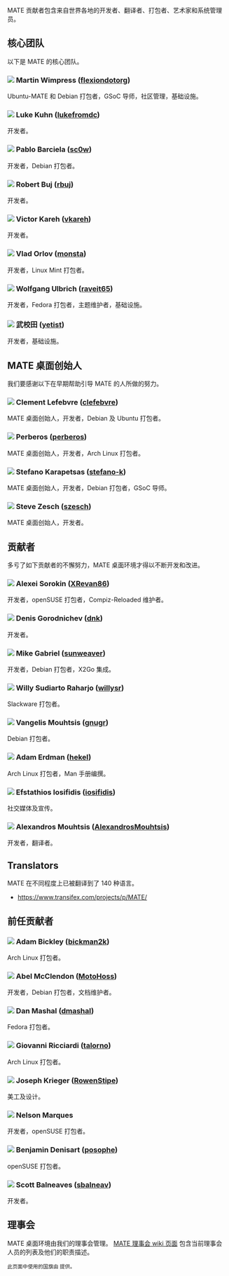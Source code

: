<!--
.. link:
.. description:
.. tags:
.. date: 2011-12-05 07:25:21
.. title: 团队
.. slug: team
-->

MATE 贡献者包含来自世界各地的开发者、翻译者、打包者、艺术家和系统管理员。

## 核心团队

以下是 MATE 的核心团队。

### ![](/assets/img/flags/32/United%20Kingdom\(Great%20Britain\).png) Martin Wimpress ([flexiondotorg](https://github.com/flexiondotorg))

Ubuntu-MATE 和 Debian 打包者，GSoC 导师，社区管理，基础设施。

### ![](/assets/img/flags/32/USA.png) Luke Kuhn ([lukefromdc](https://github.com/lukefromdc))

开发者。

### ![](/assets/img/flags/32/Galicia.png) Pablo Barciela ([sc0w](https://github.com/sc0w))

开发者，Debian 打包者。

### ![](/assets/img/flags/32/Catalonia.png) Robert Buj ([rbuj](https://github.com/rbuj))

开发者。

### ![](/assets/img/flags/32/Puerto%20Rico.png) Victor Kareh ([vkareh](https://github.com/vkareh))

开发者。

### ![](/assets/img/flags/32/Russian%20Federation.png) Vlad Orlov ([monsta](https://github.com/monsta))

开发者，Linux Mint 打包者。

### ![](/assets/img/flags/32/Germany.png) Wolfgang Ulbrich ([raveit65](https://github.com/raveit65))

开发者，Fedora 打包者，主题维护者，基础设施。

### ![](/assets/img/flags/32/China.png) 武校田 ([yetist](https://github.com/yetist))

开发者，基础设施。



## MATE 桌面创始人

我们要感谢以下在早期帮助引导 MATE 的人所做的努力。

### ![](/assets/img/flags/32/France.png) Clement Lefebvre ([clefebvre](https://github.com/clefebvre))

MATE 桌面创始人，开发者，Debian 及 Ubuntu 打包者。

### ![](/assets/img/flags/32/Argentina.png) Perberos ([perberos](https://github.com/perberos))

MATE 桌面创始人，开发者，Arch Linux 打包者。

### ![](/assets/img/flags/32/Italy.png) Stefano Karapetsas ([stefano-k](https://github.com/stefano-k))

MATE 桌面创始人，开发者，Debian 打包者，GSoC 导师。

### ![](/assets/img/flags/32/USA.png) Steve Zesch ([szesch](https://github.com/szesch))

MATE 桌面创始人，开发者。



## 贡献者

多亏了如下贡献者的不懈努力，MATE 桌面环境才得以不断开发和改进。

### ![](/assets/img/flags/32/Russian%20Federation.png) Alexei Sorokin ([XRevan86](https://github.com/XRevan86))

开发者，openSUSE 打包者，Compiz-Reloaded 维护者。

### ![](/assets/img/flags/32/Russian%20Federation.png) Denis Gorodnichev ([dnk](https://github.com/dnk))

开发者。

### ![](/assets/img/flags/32/Germany.png) Mike Gabriel ([sunweaver](https://github.com/sunweaver))

开发者，Debian 打包者，X2Go 集成。

### ![](/assets/img/flags/32/Indonesia.png) Willy Sudiarto Raharjo ([willysr](https://github.com/willysr))

Slackware 打包者。

### ![](/assets/img/flags/32/Greece.png) Vangelis Mouhtsis ([gnugr](https://github.com/gnugr))

Debian 打包者。

### ![](/assets/img/flags/32/USA.png) Adam Erdman ([hekel](https://github.com/hekel))

Arch Linux 打包者，Man 手册编撰。

### ![](/assets/img/flags/32/Greece.png) Efstathios Iosifidis ([iosifidis](https://github.com/iosifidis))

社交媒体及宣传。

### ![](/assets/img/flags/32/Greece.png) Alexandros Mouhtsis ([AlexandrosMouhtsis](https://github.com/AlexandrosMouhtsis))

开发者，翻译者。



## Translators

MATE 在不同程度上已被翻译到了 140 种语言。

  * <https://www.transifex.com/projects/p/MATE/>



## 前任贡献者

### ![](/assets/img/flags/32/USA.png) Adam Bickley ([bickman2k](https://github.com/bickman2k))

Arch Linux 打包者。

### ![](/assets/img/flags/32/USA.png) Abel McClendon ([MotoHoss](https://github.com/MotoHoss))

开发者，Debian 打包者，文档维护者。

### ![](/assets/img/flags/32/USA.png) Dan Mashal ([dmashal](https://github.com/dmashal))

Fedora 打包者。

### ![](/assets/img/flags/32/Italy.png) Giovanni Ricciardi ([talorno](https://github.com/talorno))

Arch Linux 打包者。

### ![](/assets/img/flags/32/USA.png) Joseph Krieger ([RowenStipe](https://github.com/RowenStipe))

美工及设计。

### ![](/assets/img/flags/32/Portugal.png) Nelson Marques

开发者，openSUSE 打包者。

### ![](/assets/img/flags/32/France.png) Benjamin Denisart ([posophe](https://github.com/posophe))

openSUSE 打包者。

### ![](/assets/img/flags/32/Canada.png) Scott Balneaves ([sbalneav](https://github.com/sbalneav))

开发者。



## 理事会

MATE 桌面环境由我们的理事会管理。
[MATE 理事会 wiki 页面](https://wiki.mate-desktop.org/#!pages/users.md)
包含当前理事会人员的列表及他们的职责描述。

<small>
此页面中使用的国旗由 <http://www.icondrawer.com> 提供。
</small>
